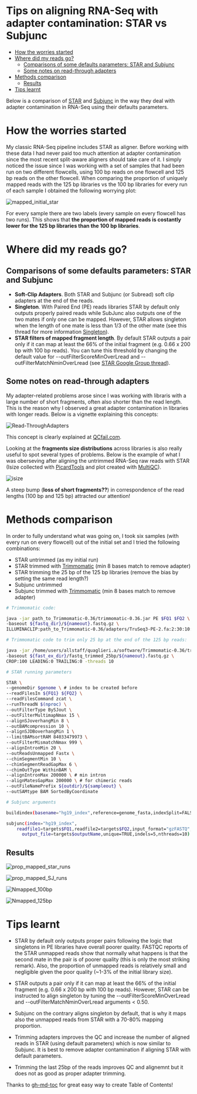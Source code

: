 Tips on aligning RNA-Seq with adapter contamination: STAR vs Subjunc 
=========================================================================
   
   * [How the worries started](#how-the-worries-started)
   * [Where did my reads go?](#where-did-my-reads-go)
      * [Comparisons of some defaults parameters: STAR and Subjunc](#comparisons-of-some-defaults-parameters-star-and-subjunc)
      * [Some notes on read-through adapters](#some-notes-on-read-through-adapters)
   * [Methods comparison](#methods-comparison)
      * [Results](#results)
   * [Tips learnt](#tips-learnt)

Below is a comparison of [STAR](https://github.com/alexdobin/STAR) and [Subjunc](http://bioinf.wehi.edu.au/subjunc/) in the way they deal with adapter contamination in RNA-Seq using their defaults parameters. 

# How the worries started

My classic RNA-Seq pipeline includes STAR as aligner. Before working with these data I had never paid too much attention at adapter contamination since the most recent split-aware aligners should take care of it. I simply noticed the issue since I was working with a set of samples that had been run on two different flowcells, using 100 bp reads on one flowcell and 125 bp reads on the other flowcell. When comparing the proportion of uniquely mapped reads with the 125 bp libraries vs the 100 bp libraries for every run of each sample I obtained the following worrying plot:

![mapped_initial_star](https://cloud.githubusercontent.com/assets/7087258/22636698/390b2ea4-ec91-11e6-85f9-1446f9f06b13.png)

For every sample there are two labels (every sample on every flowcell has two runs). This shows that **the proportion of mapped reads is costantly lower for the 125 bp libraries than the 100 bp libraries**.

# Where did my reads go? 

## Comparisons of some defaults parameters: STAR and Subjunc 

- **Soft-Clip Adapters**. Both STAR and Subjunc (or Subread) soft clip adapters at the end of the reads. 
- **Singleton**. With Paired End (PE) reads libraries STAR by default only outputs properly paired reads while SubJunc also outputs one of the two mates if only one can be mapped. However, STAR allows singleton when the length of one mate is less than 1/3 of the other mate (see this thread for more information [Singleton](https://groups.google.com/forum/#!searchin/rna-star/Singletons$20STAR$20controls$20the$20mapped$20length$2Fscore$20of$20the$20output$20reads$2C%7Csort:relevance/rna-star/K8yVdkTlWoY/-OWbbqx1AwAJ)).
- **STAR filters of mapped fragment length**. By default STAR outputs a pair only if it can map at least the 66% of the initial fragment (e.g. 0.66 x 200 bp with 100 bp reads). You can tune this threshold by changing the default value for --outFilterScoreMinOverLread and --outFilterMatchNminOverLread (see [STAR Google Group thread](https://groups.google.com/forum/#!topic/rna-star/qNlabqkKfx8)).

## Some notes on read-through adapters

My adapter-related problems arose since I was working with libraris with a large number of short fragments, often also shorter than the read length. This is the reason why I observed a great adapter contamination in libraries with longer reads. Below is a vignette explaining this concepts:

![Read-ThroughAdapters](https://cloud.githubusercontent.com/assets/7087258/22636440/46eb5c62-ec8f-11e6-81b6-c8ee51b58c94.png)

This concept is clearly explained at [QCfail.com](https://sequencing.qcfail.com/). 

Looking at the **fragments size distributions** across libraries is also really useful to spot several types of problems. Below is the example of what I was oberseving after aligning the untrimmed RNA-Seq raw reads with STAR (Isize collected with [PicardTools](https://broadinstitute.github.io/picard/command-line-overview.html) and plot created with [MultiQC](http://multiqc.info/)). 

![isize](https://cloud.githubusercontent.com/assets/7087258/22636909/ca8cae4c-ec92-11e6-8551-eab42a35a67a.png)

A steep bump (**loss of short fragments??**) in correspondence of the read lengths (100 bp and 125 bp) attracted our attention!

# Methods comparison

In order to fully understand what was going on, I took six samples (with every run on every flowcell) out of the initial set and I tried the following combinations:

- STAR untrimmed (as my initial run)
- STAR trimmed with [Trimmomatic](http://www.usadellab.org/cms/?page=trimmomatic) (min 8 bases match to remove adapter)
- STAR trimming the 25 bp of the 125 bp libraries (remove the bias by setting the same read length?)
- Subjunc untrimmed
- Subjunc trimmed with [Trimmomatic](http://www.usadellab.org/cms/?page=trimmomatic) (min 8 bases match to remove adapter)

``` bash
# Trimmomatic code: 

java -jar path_to_Trimmomatic-0.36/trimmomatic-0.36.jar PE $FQ1 $FQ2 \
-baseout ${fastq_dir}/${nameout}.fastq.gz \
ILLUMINACLIP:path_to_Trimmomatic-0.36/adapters/TruSeq3-PE-2.fa:2:30:10:8:TRUE LEADING:0 TRAILING:0 -threads 10 

# Trimmomatic code to trim only 25 bp at the end of the 125 bp reads: 

java -jar /home/users/allstaff/quaglieri.a/software/Trimmomatic-0.36/trimmomatic-0.36.jar PE $FQ1 $FQ2 \
-baseout ${fast_ex_dir}/fastq_trimmed_25bp/${nameout}.fastq.gz \
CROP:100 LEADING:0 TRAILING:0 -threads 10 

# STAR running parameters

STAR \
--genomeDir $genome \ # index to be created before
--readFilesIn ${FQ1} ${FQ2} \
--readFilesCommand zcat \
--runThreadN $(nproc) \
--outFilterType BySJout \
--outFilterMultimapNmax 15 \
--alignSJoverhangMin 8 \
--outBAMcompression 10 \
--alignSJDBoverhangMin 1 \
--limitBAMsortRAM 84033479973 \
--outFilterMismatchNmax 999 \
--alignIntronMin 20 \
--outReadsUnmapped Fastx \
--chimSegmentMin 10 \
--chimSegmentReadGapMax 6 \
--chimOutType WithinBAM \
--alignIntronMax 200000 \ # min intron
--alignMatesGapMax 200000 \ # for chimeric reads
--outFileNamePrefix ${outdir}/${sampleout} \
--outSAMtype BAM SortedByCoordinate 

# Subjunc arguments

buildindex(basename="hg19_index",reference=genome_fasta,indexSplit=FALSE,gappedIndex=FALSE)

subjunc(index="hg19_index",
	readfile1=targets$FQ1,readfile2=targets$FQ2,input_format="gzFASTQ",output_format="BAM",
      output_file=targets$outputName,unique=TRUE,indels=5,nthreads=10)


``` 


## Results

![prop_mapped_star_runs](https://cloud.githubusercontent.com/assets/7087258/22636103/e2b17d50-ec8c-11e6-8943-806f1cca99d5.png)

![prop_mapped_SJ_runs](https://cloud.githubusercontent.com/assets/7087258/22637235/f0e6b14e-ec94-11e6-830e-1d427f197431.png)

![Nmapped_100bp](https://cloud.githubusercontent.com/assets/7087258/22637395/b5d932b0-ec95-11e6-9db9-69cf27b07fa1.png)

![Nmapped_125bp](https://cloud.githubusercontent.com/assets/7087258/22637397/b915722c-ec95-11e6-8be7-49d443760e75.png)


# Tips learnt

- STAR by default only outputs proper pairs following the logic that singletons in PE libraries have overall poorer quality. FASTQC reports of the STAR unmapped reads show that normally what happens is that the second mate in the pair is of poorer quality (this is only the most striking remark). Also, the proportion of unmapped reads is relatively small and negligible given the poor quality (~1-3% of the initial library size).

- STAR outputs a pair only if it can map at least the 66% of the initial fragment (e.g. 0.66 x 200 bp with 100 bp reads). However, STAR can be instructed to align singleton by tuning the --outFilterScoreMinOverLread and --outFilterMatchNminOverLread arguments < 0.50.

- Subjunc on the contrary aligns singleton by default, that is why it maps also the unmapped reads from STAR with a 70-80% mapping proportion.

- Trimming adapters improves the QC and increase the number of aligned reads in STAR (using default parameters) which is now similar to Subjunc. It is best to remove adapter contamination if aligning STAR with default parameters.

- Trimming the last 25bp of the reads improves QC and alignemnt but it does not as good as proper adapter trimming.



Thanks to [gh-md-toc](https://github.com/ekalinin/github-markdown-toc) for great easy way to create Table of Contents!





